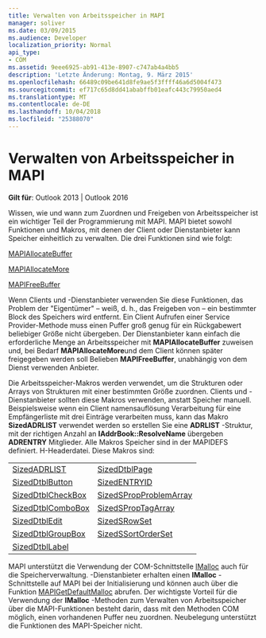 ```yaml
---
title: Verwalten von Arbeitsspeicher in MAPI
manager: soliver
ms.date: 03/09/2015
ms.audience: Developer
localization_priority: Normal
api_type:
- COM
ms.assetid: 9eee6925-ab91-413e-8907-c747ab4a4bb5
description: 'Letzte Änderung: Montag, 9. März 2015'
ms.openlocfilehash: 66489c09be641d8fe9ae5f3ffff46a6d5004f473
ms.sourcegitcommit: ef717c65d8dd41ababffb01eafc443c79950aed4
ms.translationtype: MT
ms.contentlocale: de-DE
ms.lasthandoff: 10/04/2018
ms.locfileid: "25388070"
---
```

# <a name="managing-memory-in-mapi"></a>Verwalten von Arbeitsspeicher in MAPI

  
  
**Gilt für**: Outlook 2013 | Outlook 2016 
  
Wissen, wie und wann zum Zuordnen und Freigeben von Arbeitsspeicher ist ein wichtiger Teil der Programmierung mit MAPI. MAPI bietet sowohl Funktionen und Makros, mit denen der Client oder Dienstanbieter kann Speicher einheitlich zu verwalten. Die drei Funktionen sind wie folgt:
  
[MAPIAllocateBuffer](mapiallocatebuffer.md)
  
[MAPIAllocateMore](mapiallocatemore.md)
  
[MAPIFreeBuffer](mapifreebuffer.md)
  
Wenn Clients und -Dienstanbieter verwenden Sie diese Funktionen, das Problem der "Eigentümer" – weiß, d. h., das Freigeben von – ein bestimmter Block des Speichers wird entfernt. Ein Client Aufrufen einer Service Provider-Methode muss einen Puffer groß genug für ein Rückgabewert beliebiger Größe nicht übergeben. Der Dienstanbieter kann einfach die erforderliche Menge an Arbeitsspeicher mit **MAPIAllocateBuffer** zuweisen und, bei Bedarf **MAPIAllocateMore**und dem Client können später freigegeben werden soll Belieben **MAPIFreeBuffer**, unabhängig von dem Dienst verwenden Anbieter. 
  
Die Arbeitsspeicher-Makros werden verwendet, um die Strukturen oder Arrays von Strukturen mit einer bestimmten Größe zuordnen. Clients und -Dienstanbieter sollten diese Makros verwenden, anstatt Speicher manuell. Beispielsweise wenn ein Client namensauflösung Verarbeitung für eine Empfängerliste mit drei Einträge verarbeiten muss, kann das Makro **SizedADRLIST** verwendet werden so erstellen Sie eine **ADRLIST** -Struktur, mit der richtigen Anzahl an **IAddrBook::ResolveName** übergeben **ADRENTRY** Mitglieder. Alle Makros Speicher sind in der MAPIDEFS definiert. H-Headerdatei. Diese Makros sind: 
  
|||
|:-----|:-----|
|[SizedADRLIST](sizedadrlist.md) <br/> |[SizedDtblPage](sizeddtblpage.md) <br/> |
|[SizedDtblButton](sizeddtblbutton.md) <br/> |[SizedENTRYID](sizedentryid.md) <br/> |
|[SizedDtblCheckBox](sizeddtblcheckbox.md) <br/> |[SizedSPropProblemArray](sizedspropproblemarray.md) <br/> |
|[SizedDtblComboBox](sizeddtblcombobox.md) <br/> |[SizedSPropTagArray](sizedsproptagarray.md) <br/> |
|[SizedDtblEdit](sizeddtbledit.md) <br/> |[SizedSRowSet](sizedsrowset.md) <br/> |
|[SizedDtblGroupBox](sizeddtblgroupbox.md) <br/> |[SizedSSortOrderSet](sizedssortorderset.md) <br/> |
|[SizedDtblLabel](sizeddtbllabel.md) <br/> | <br/> |
   
MAPI unterstützt die Verwendung der COM-Schnittstelle [IMalloc](https://msdn.microsoft.com/library/ms678425%28VS.85%29.aspx) auch für die Speicherverwaltung. -Dienstanbieter erhalten einen **IMalloc** -Schnittstelle auf MAPI bei der Initialisierung und können auch über die Funktion [MAPIGetDefaultMalloc](mapigetdefaultmalloc.md) abrufen. Der wichtigste Vorteil für die Verwendung der **IMalloc** -Methoden zum Verwalten von Arbeitsspeicher über die MAPI-Funktionen besteht darin, dass mit den Methoden COM möglich, einen vorhandenen Puffer neu zuordnen. Neubelegung unterstützt die Funktionen des MAPI-Speicher nicht. 
  

